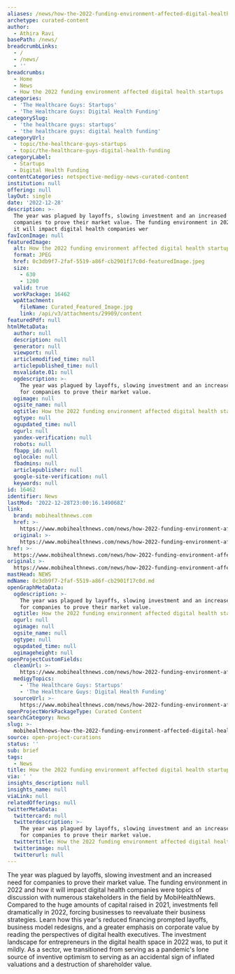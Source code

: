 ```yaml
---
aliases: /news/how-the-2022-funding-environment-affected-digital-health-startups
archetype: curated-content
author:
  - Athira Ravi
basePath: /news/
breadcrumbLinks:
  - /
  - /news/
  - ''
breadcrumbs:
  - Home
  - News
  - How the 2022 funding environment affected digital health startups
categories:
  - 'The Healthcare Guys: Startups'
  - 'The Healthcare Guys: Digital Health Funding'
categorySlug:
  - 'the healthcare guys: startups'
  - 'the healthcare guys: digital health funding'
categoryUrl:
  - topic/the-healthcare-guys-startups
  - topic/the-healthcare-guys-digital-health-funding
categoryLabel:
  - Startups
  - Digital Health Funding
contentCategories: netspective-medigy-news-curated-content
institution: null
offering: null
layOut: single
date: '2022-12-28'
description: >-
  The year was plagued by layoffs, slowing investment and an increased need for
  companies to prove their market value. The funding environment in 2022 and how
  it will impact digital health companies wer
favIconImage: null
featuredImage:
  alt: How the 2022 funding environment affected digital health startups
  format: JPEG
  href: 0c3db9f7-2faf-5519-a86f-cb2901f17c0d-featuredImage.jpeg
  size:
    - 630
    - 1200
  valid: true
  workPackage: 16462
  wpAttachment:
    fileName: Curated_Featured_Image.jpg
    link: /api/v3/attachments/29909/content
featuredPdf: null
htmlMetaData:
  author: null
  description: null
  generator: null
  viewport: null
  articlemodified_time: null
  articlepublished_time: null
  msvalidate.01: null
  ogdescription: >-
    The year was plagued by layoffs, slowing investment and an increased need
    for companies to prove their market value.
  ogimage: null
  ogsite_name: null
  ogtitle: How the 2022 funding environment affected digital health startups
  ogtype: null
  ogupdated_time: null
  ogurl: null
  yandex-verification: null
  robots: null
  fbapp_id: null
  oglocale: null
  fbadmins: null
  articlepublisher: null
  google-site-verification: null
  keywords: null
id: 16462
identifier: News
lastMod: '2022-12-28T23:00:16.149068Z'
link:
  brand: mobihealthnews.com
  href: >-
    https://www.mobihealthnews.com/news/how-2022-funding-environment-affected-digital-health-startups
  original: >-
    https://www.mobihealthnews.com/news/how-2022-funding-environment-affected-digital-health-startups
href: >-
  https://www.mobihealthnews.com/news/how-2022-funding-environment-affected-digital-health-startups
original: >-
  https://www.mobihealthnews.com/news/how-2022-funding-environment-affected-digital-health-startups
mastHead: NEWS
mdName: 0c3db9f7-2faf-5519-a86f-cb2901f17c0d.md
openGraphMetaData:
  ogdescription: >-
    The year was plagued by layoffs, slowing investment and an increased need
    for companies to prove their market value.
  ogtitle: How the 2022 funding environment affected digital health startups
  ogurl: null
  ogimage: null
  ogsite_name: null
  ogtype: null
  ogupdated_time: null
  ogimageheight: null
openProjectCustomFields:
  cleanUrl: >-
    https://www.mobihealthnews.com/news/how-2022-funding-environment-affected-digital-health-startups
  medigyTopics:
    - 'The Healthcare Guys: Startups'
    - 'The Healthcare Guys: Digital Health Funding'
  sourceUrl: >-
    https://www.mobihealthnews.com/news/how-2022-funding-environment-affected-digital-health-startups
openProjectWorkPackageType: Curated Content
searchCategory: News
slug: >-
  mobihealthnews-how-the-2022-funding-environment-affected-digital-health-startups
source: open-project-curations
status: ''
sub: brief
tags:
  - News
title: How the 2022 funding environment affected digital health startups
via: ' '
insights_description: null
insights_name: null
viaLink: null
relatedOfferings: null
twitterMetaData:
  twittercard: null
  twitterdescription: >-
    The year was plagued by layoffs, slowing investment and an increased need
    for companies to prove their market value.
  twittertitle: How the 2022 funding environment affected digital health startups
  twitterimage: null
  twitterurl: null
---
```

<p>The year was plagued by layoffs, slowing investment and an increased need for companies to prove their market value. The funding environment in 2022 and how it will impact digital health companies were topics of discussion with numerous stakeholders in the field by MobiHealthNews. Compared to the huge amounts of capital raised in 2021, investments fell dramatically in 2022, forcing businesses to reevaluate their business strategies. Learn how this year's reduced financing prompted layoffs, business model redesigns, and a greater emphasis on corporate value by reading the perspectives of digital health executives. The investment landscape for entrepreneurs in the digital health space in 2022 was, to put it mildly. As a sector, we transitioned from serving as a pandemic's lone source of inventive optimism to serving as an accidental sign of inflated valuations and a destruction of shareholder value.</p>